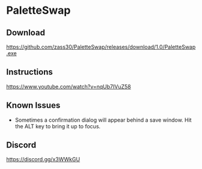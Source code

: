 # PaletteSwap

## Download
https://github.com/zass30/PaletteSwap/releases/download/1.0/PaletteSwap.exe

## Instructions
https://www.youtube.com/watch?v=nqUb7IVuZ58

## Known Issues
* Sometimes a confirmation dialog will appear behind a save window. Hit the ALT key to bring it up to focus.

## Discord
https://discord.gg/x3WWkGU
